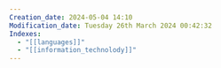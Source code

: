 ```yaml
---
Creation_date: 2024-05-04 14:10
Modification_date: Tuesday 26th March 2024 00:42:32
Indexes:
  - "[[languages]]"
  - "[[information_technolody]]"
---
```

